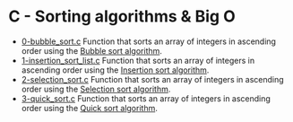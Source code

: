 # C - Sorting algorithms &amp; Big O

- [0-bubble_sort.c](https://github.com/viviani22/holbertonschool-sorting_algorithms/edit/main/0-bubble_sort.c) Function that sorts an array of integers in ascending order using the [Bubble sort algorithm](https://en.wikipedia.org/wiki/Bubble_sort).
- [1-insertion_sort_list.c](https://github.com/viviani22/holbertonschool-sorting_algorithms/edit/main/1-insertion_sort_list.c) Function that sorts an array of integers in ascending order using the [Insertion sort algorithm](https://en.wikipedia.org/wiki/Insertion_sort).
- [2-selection_sort.c](https://github.com/viviani22/holbertonschool-sorting_algorithms/edit/main/2-selection_sort.c) Function that sorts an array of integers in ascending order using the [Selection sort algorithm](https://en.wikipedia.org/wiki/Selection_sort).
- [3-quick_sort.c](https://github.com/viviani22/holbertonschool-sorting_algorithms/edit/main/3-quick_sort.c) Function that sorts an array of integers in ascending order using the [Quick sort algorithm](https://en.wikipedia.org/wiki/Quicksort).
